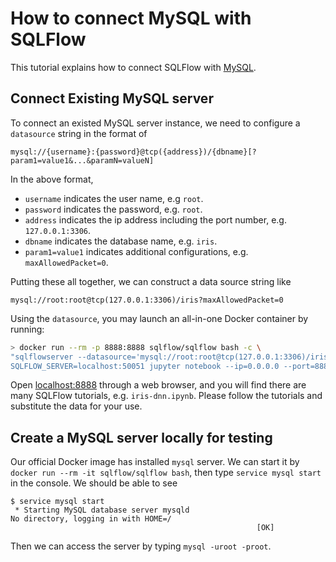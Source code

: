 # How to connect MySQL with SQLFlow

This tutorial explains how to connect SQLFlow with [MySQL](https://en.wikipedia.org/wiki/MySQL).

## Connect Existing MySQL server

To connect an existed MySQL server instance, we need to configure a `datasource` string in the format of   
```
mysql://{username}:{password}@tcp({address})/{dbname}[?param1=value1&...&paramN=valueN]
```

In the above format,
- `username` indicates the user name, e.g `root`.
- `password` indicates the password, e.g. `root`.
- `address` indicates the ip address including the port number, e.g. `127.0.0.1:3306`.
- `dbname` indicates the database name, e.g. `iris`.
- `param1=value1` indicates additional configurations, e.g. `maxAllowedPacket=0`.

Putting these all together, we can construct a data source string like
```
mysql://root:root@tcp(127.0.0.1:3306)/iris?maxAllowedPacket=0
```
Using the `datasource`, you may launch an all-in-one Docker container by running:  
```bash
> docker run --rm -p 8888:8888 sqlflow/sqlflow bash -c \
"sqlflowserver --datasource='mysql://root:root@tcp(127.0.0.1:3306)/iris?maxAllowedPacket=0' &
SQLFLOW_SERVER=localhost:50051 jupyter notebook --ip=0.0.0.0 --port=8888 --allow-root --NotebookApp.token=''"
```

Open [localhost:8888](localhost:8888) through a web browser, and you will find there are many SQLFlow tutorials, e.g. `iris-dnn.ipynb`. Please follow the tutorials and substitute the data for your use.

## Create a MySQL server locally for testing

Our official Docker image has installed `mysql` server. We can start it by `docker run --rm -it sqlflow/sqlflow bash`, then type `service mysql start` in the console. We should be able to see

```
$ service mysql start
 * Starting MySQL database server mysqld
No directory, logging in with HOME=/
                                                       [OK]
```

Then we can access the server by typing `mysql -uroot -proot`.
